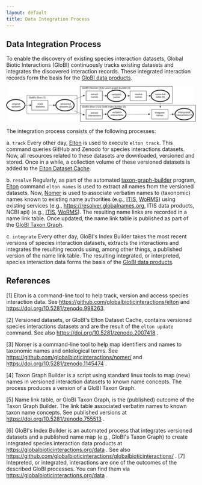 ```yaml
---
layout: default
title: Data Integration Process
---
```


## Data Integration Process

To enable the discovery of existing species interaction datasets, Global Biotic Interactions (GloBI) continuously tracks existing datasets and integrates the discovered interaction records. These integrated interaction records form the basis for the [GloBI data products](/data).   


[![integration-process](/assets/integration-process.svg)](/assets/integration-process.svg)

The integration process consists of the following processes:

a. ```track``` Every other day, [Elton](https://github.com/globalbioticinteractions/elton) is used to execute ```elton track```. This command queries GitHub and Zenodo for species interactions datasets. Now, all resources related to these datasets are downloaded, versioned and stored. Once in a while, a collection volume of these versioned datasets is added to the [Elton Dataset Cache](https://doi.org/10.5281/zenodo.2007418). 


b. ```resolve``` Regularly, as part of the automated [taxon-graph-builder](https://github.com/globalbioticinteractions/taxon-graph-builder) program, [Elton](https://github.com/globalbioticinteractions/elton) command ```elton names``` is used to extract all names from the versioned datasets. Now, [Nomer](https://github.com/globalbioticinteractions/nomer) is used to associate verbatim names to (taxonomic) names known to existing name authorities (e.g., [ITIS](https://itis.gov), [WoRMS](https://marinespecies.org)) using existing services (e.g., https://resolver.globalnames.org, ITIS data products, NCBI api) (e.g., [ITIS](https://itis.gov), [WoRMS](https://marinespecies.org)). The resulting name links are recorded in a name link table. Once updated, the name link table is published as part of the [GloBI Taxon Graph](https://doi.org/10.5281/zenodo.755513).   

c. ```integrate``` Every other day, GloBI's Index Builder takes the most recent versions of species interaction datasets, extracts the interactions and integrates the resulting records using, among other things, a published version of the name link table. The resulting integrated, or interpreted, species interaction data forms the basis of the [GloBI data products](/data).

## References

[1] Elton is a command-line tool to help track, version and access species interaction data. See https://github.com/globalbioticinteractions/elton and https://doi.org/10.5281/zenodo.998263.

[2] Versioned datasets, or GloBI's Elton Dataset Cache, contains versioned species interactions datasets and are the result of the ```elton update``` command. See also https://doi.org/10.5281/zenodo.2007418 . 

[3] Nomer is a command-line tool to help map identifiers and names to taxonomic names and ontological terms. See https://github.com/globalbioticinteractions/nomer/ and https://doi.org/10.5281/zenodo.1145474 .

[4] Taxon Graph Builder is a script using standard linux tools to map (new) names in versioned interaction datasets to known name concepts. The process produces a version of a GloBI Taxon Graph.

[5] Name link table, or GloBI Taxon Graph, is the (published) outcome of the Taxon Graph Builder. The link table associated verbatim names to known taxon name concepts. See published versions at https://doi.org/10.5281/zenodo.755513 .

[6] GloBI's Index Builder is an automated process that integrates versioned datasets and a published name map (e.g., GloBI's Taxon Graph) to create integrated species interaction data products at https://globalbioticinteractions.org/data . See also https://github.com/globalbioticinteractions/globalbioticinteractions/ . 
[7] Intepreted, or integrated, interactions are one of the outcomes of the described GloBI processes. You can find them via https://globalbioticinteractions.org/data . 

